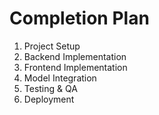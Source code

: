 # Completion Plan

1. Project Setup
2. Backend Implementation
3. Frontend Implementation
4. Model Integration
5. Testing & QA
6. Deployment
